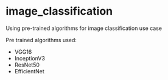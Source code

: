 # image_classification
Using pre-trained algorithms for image classification use case

Pre trained algorithms used:
* VGG16
* InceptionV3
* ResNet50
* EfficientNet
